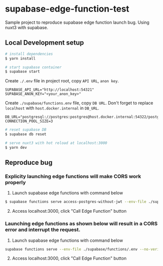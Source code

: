 # supabase-edge-function-test

Sample project to reproduce supabase edge function launch bug.
Using nuxt3 with supabase.


## Local Development setup

```bash
# install dependencies
$ yarn install
```

```bash
# start supabase container
$ supabase start
```

Create `./.env` file in project root, copy `API URL`, `anon key`.
```bash:.env
SUPABASE_API_URL="http://localhost:54321"
SUPABASE_ANON_KEY="<your_anon_key>"
```

Create `./supabase/functions.env` file, copy `DB URL`.
Don't forget to replace `localhost` with `host.docker.internal` in `DB_URL`.
```bash:./supabase/functions/.env
DB_URL="postgresql://postgres:postgres@host.docker.internal:54322/postgres"
CONNECTION_POOL_SIZE=3
```

```bash
# reset supabase DB
$ supabase db reset
```

```bash
# serve nuxt3 with hot reload at localhost:3000
$ yarn dev
```

## Reproduce bug

###  Explicity launching edge functions will make CORS work properly

1. Launch supabase edge functions with command below
```bash
$ supabase functions serve access-postgres-without-jwt --env-file ./supabase/functions/.env --no-verify-jwt
```

2. Access localhost:3000, click "Call Edge Function" button

### Launching edge functions as shown below will result in a CORS error and interrupt the request.

1. Launch supabase edge functions with command below
```bash
supabase functions serve --env-file ./supabase/functions/.env --no-verify-jwt
```

 2. Access localhost:3000, click "Call Edge Function" button
